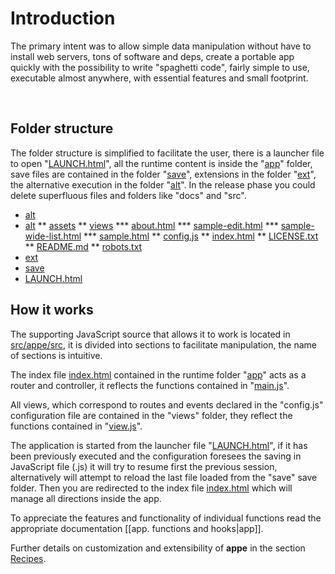 
# Introduction

The primary intent was to allow simple data manipulation without have to install web servers, tons of software and deps, create a portable app quickly with the possibility to write "spaghetti code", fairly simple to use, executable almost anywhere, with essential features and small footprint.

 

## Folder structure

The folder structure is simplified to facilitate the user, there is a launcher file to open "[LAUNCH.html](https://github.com/loltgt/appe/blob/master/LAUNCH.html)", all the runtime content is inside the "[app](app)" folder, save files are contained in the folder "[save](https://github.com/loltgt/appe/blob/master/save/)", extensions in the folder "[ext](https://github.com/loltgt/appe/blob/master/ext)", the alternative execution in the folder "[alt](https://github.com/loltgt/appe/blob/master/alt)". In the release phase you could delete superfluous files and folders like "docs" and "src".

* [alt](https://github.com/loltgt/appe/blob/master/alt)
* [alt](https://github.com/loltgt/appe/blob/master/app)
** [assets](https://github.com/loltgt/appe/blob/master/app/assets)
** [views](https://github.com/loltgt/appe/blob/master/app/views)
*** [about.html](https://github.com/loltgt/appe/blob/master/app/views/about.html)
*** [sample-edit.html](https://github.com/loltgt/appe/blob/master/app/views/sample-edit.html)
*** [sample-wide-list.html](https://github.com/loltgt/appe/blob/master/app/views/sample-wide-list.html)
*** [sample.html](https://github.com/loltgt/appe/blob/master/app/views/sample.html)
** [config.js](https://github.com/loltgt/appe/blob/master/app/config.js)
** [index.html](https://github.com/loltgt/appe/blob/master/app/index.html)
** [LICENSE.txt](https://github.com/loltgt/appe/blob/master/app/LICENSE.txt)
** [README.md](https://github.com/loltgt/appe/blob/master/app/README.md)
** [robots.txt](https://github.com/loltgt/appe/blob/master/app/robots.txt)
* [ext](https://github.com/loltgt/appe/blob/master/ext)
* [save](https://github.com/loltgt/appe/blob/master/save)
* [LAUNCH.html](https://github.com/loltgt/appe/blob/master/LAUNCH.html)



## How it works

The supporting JavaScript source that allows it to work is located in [src/appe/src](https://github.com/loltgt/appe/blob/master/src/appe/src), it is divided into sections to facilitate manipulation, the name of sections is intuitive.

The index file [index.html](https://github.com/loltgt/appe/blob/master/app/index.html) contained in the runtime folder "[app](https://github.com/loltgt/appe/blob/master/app)" acts as a router and controller, it reflects the functions contained in "[main.js](https://github.com/loltgt/appe/blob/master/src/appe/src/js/main.js)".

All views, which correspond to routes and events declared in the "config.js" configuration file are contained in the "views" folder, they reflect the functions contained in "[view.js](https://github.com/loltgt/appe/blob/master/src/appe/src/js/view.js)".

The application is started from the launcher file "[LAUNCH.html](https://github.com/loltgt/appe/blob/master/LAUNCH.html)", if it has been previously executed and the configuration foresees the saving in JavaScript file (.js) it will try to resume first the previous session, alternatively will attempt to reload the last file loaded from the "save" save folder. Then you are redirected to the index file [index.html](https://github.com/loltgt/appe/blob/master/index.html) which will manage all directions inside the app.

To appreciate the features and functionality of individual functions read the appropriate documentation [[app. functions and hooks|app]].

Further details on customization and extensibility of **appe** in the section [Recipes](Home#Recipes).

